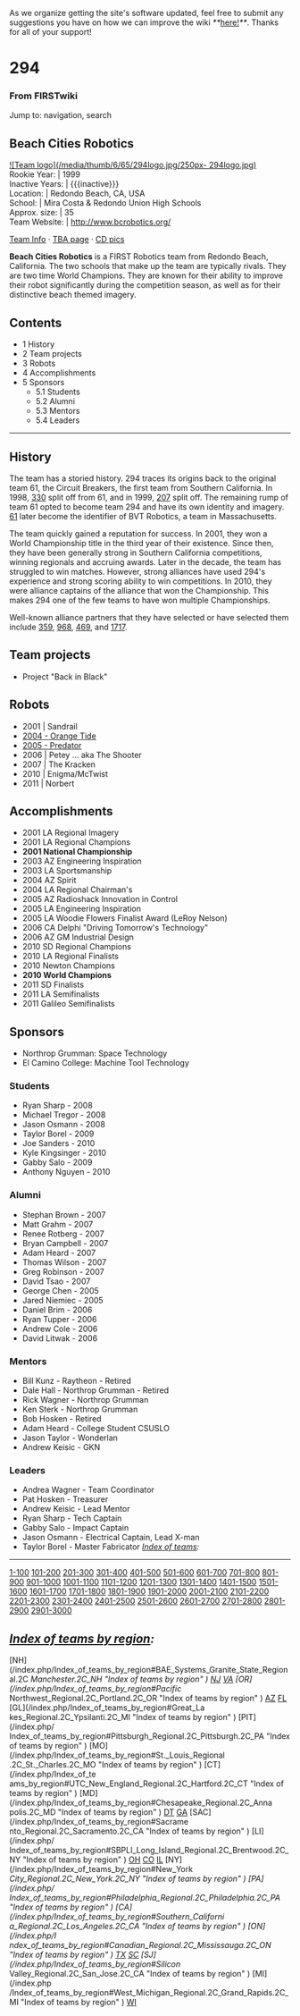 As we organize getting the site's software updated, feel free to submit any
suggestions you have on how we can improve the wiki
_**_[here!](/index.php/User:Hallry/Suggestions "User:Hallry/Suggestions"
)_**_. Thanks for all of your support!

# 294

### From FIRSTwiki

Jump to: navigation, search

Beach Cities Robotics  
---  
[![Team logo](/media/thumb/6/65/294logo.jpg/250px-
294logo.jpg)](/index.php/Image:294logo.jpg "Team logo" )  
Rookie Year: | 1999  
Inactive Years: | {{{inactive}}}  
Location: | Redondo Beach, CA, USA  
School: | Mira Costa &amp; Redondo Union High Schools  
Approx. size: | 35  
Team Website: | <http://www.bcrobotics.org/>  
  
[Team Info](http://frclinks.appspot.com/t/294
"http://frclinks.appspot.com/t/294" ) · [TBA
page](http://www.thebluealliance.com/team/294
"http://www.thebluealliance.com/team/294" ) · [CD
pics](http://www.chiefdelphi.com/media/photos/tags/frc294
"http://www.chiefdelphi.com/media/photos/tags/frc294" )  
  
**Beach Cities Robotics** is a FIRST Robotics team from Redondo Beach, California. The two schools that make up the team are typically rivals. They are two time World Champions. They are known for their ability to improve their robot significantly during the competition season, as well as for their distinctive beach themed imagery. 

## Contents

  * 1 History
  * 2 Team projects
  * 3 Robots
  * 4 Accomplishments
  * 5 Sponsors
    * 5.1 Students
    * 5.2 Alumni
    * 5.3 Mentors
    * 5.4 Leaders  
---  
  

## History

The team has a storied history. 294 traces its origins back to the original
team 61, the Circuit Breakers, the first team from Southern California. In
1998, [330](/index.php/330 "330" ) split off from 61, and in 1999,
[207](/index.php/207 "207" ) split off. The remaining rump of team 61 opted to
become team 294 and have its own identity and imagery. [61](/index.php/61 "61"
) later become the identifier of BVT Robotics, a team in Massachusetts.

The team quickly gained a reputation for success. In 2001, they won a World
Championship title in the third year of their existence. Since then, they have
been generally strong in Southern California competitions, winning regionals
and accruing awards. Later in the decade, the team has struggled to win
matches. However, strong alliances have used 294's experience and strong
scoring ability to win competitions. In 2010, they were alliance captains of
the alliance that won the Championship. This makes 294 one of the few teams to
have won multiple Championships.

Well-known alliance partners that they have selected or have selected them
include [359](/index.php/359 "359" ), [968](/index.php/968 "968" ),
[469](/index.php/469 "469" ), and [1717](/index.php/1717 "1717" ).


## Team projects

  * Project "Back in Black" 


## Robots

  * 2001 | Sandrail 
  * [2004 - Orange Tide](/index.php/Orange_Tide_%28294%29 "Orange Tide \(294\)" )
  * [2005 - Predator](/index.php/Predator_%28294%29 "Predator \(294\)" )
  * 2006 | Petey ... aka The Shooter 
  * 2007 | The Kracken 
  * 2010 | Enigma/McTwist 
  * 2011 | Norbert 


## Accomplishments

  * 2001 LA Regional Imagery 
  * 2001 LA Regional Champions 
  * **2001 National Championship**
  * 2003 AZ Engineering Inspiration 
  * 2003 LA Sportsmanship 
  * 2004 AZ Spirit 
  * 2004 LA Regional Chairman's 
  * 2005 AZ Radioshack Innovation in Control 
  * 2005 LA Engineering Inspiration 
  * 2005 LA Woodie Flowers Finalist Award (LeRoy Nelson) 
  * 2006 CA Delphi "Driving Tomorrow's Technology" 
  * 2006 AZ GM Industrial Design 
  * 2010 SD Regional Champions 
  * 2010 LA Regional Finalists 
  * 2010 Newton Champions 
  * **2010 World Champions**
  * 2011 SD Finalists 
  * 2011 LA Semifinalists 
  * 2011 Galileo Semifinalists 


## Sponsors

  * Northrop Grumman: Space Technology 
  * El Camino College: Machine Tool Technology 

  


### Students

  * Ryan Sharp - 2008 
  * Michael Tregor - 2008 
  * Jason Osmann - 2008 
  * Taylor Borel - 2009 
  * Joe Sanders - 2010 
  * Kyle Kingsinger - 2010 
  * Gabby Salo - 2009 
  * Anthony Nguyen - 2010 


### Alumni

  * Stephan Brown - 2007 
  * Matt Grahm - 2007 
  * Renee Rotberg - 2007 
  * Bryan Campbell - 2007 
  * Adam Heard - 2007 
  * Thomas Wilson - 2007 
  * Greg Robinson - 2007 
  * David Tsao - 2007 
  * George Chen - 2005 
  * Jared Niemiec - 2005 
  * Daniel Brim - 2006 
  * Ryan Tupper - 2006 
  * Andrew Cole - 2006 
  * David Litwak - 2006 


### Mentors

  * Bill Kunz - Raytheon - Retired 
  * Dale Hall - Northrop Grumman - Retired 
  * Rick Wagner - Northrop Grumman 
  * Ken Sterk - Northrop Grumman 
  * Bob Hosken - Retired 
  * Adam Heard - College Student CSUSLO 
  * Jason Taylor - Wonderlan 
  * Andrew Keisic - GKN 


### Leaders

  * Andrea Wagner - Team Coordinator 
  * Pat Hosken - Treasurer 
  * Andrew Keisic - Lead Mentor 
  * Ryan Sharp - Tech Captain 
  * Gabby Salo - Impact Captain 
  * Jason Osmann - Electrical Captain, Lead X-man 
  * Taylor Borel - Master Fabricator 
_[Index of teams](/index.php/Index_of_teams "Index of teams" ):_  
---  
  
[1-100](/index.php/Index_of_teams#1-100 "Index of teams" )
[101-200](/index.php/Index_of_teams#101-200 "Index of teams" )
[201-300](/index.php/Index_of_teams#201-300 "Index of teams" )
[301-400](/index.php/Index_of_teams#301-400 "Index of teams" )
[401-500](/index.php/Index_of_teams#401-500 "Index of teams" )
[501-600](/index.php/Index_of_teams#501-600 "Index of teams" )
[601-700](/index.php/Index_of_teams#601-700 "Index of teams" )
[701-800](/index.php/Index_of_teams#701-800 "Index of teams" )
[801-900](/index.php/Index_of_teams#801-900 "Index of teams" )
[901-1000](/index.php/Index_of_teams#901-1000 "Index of teams" )
[1001-1100](/index.php/Index_of_teams#1001-1100 "Index of teams" )
[1101-1200](/index.php/Index_of_teams#1101-1200 "Index of teams" )
[1201-1300](/index.php/Index_of_teams#1201-1300 "Index of teams" )
[1301-1400](/index.php/Index_of_teams#1301-1400 "Index of teams" )
[1401-1500](/index.php/Index_of_teams#1401-1500 "Index of teams" )
[1501-1600](/index.php/Index_of_teams#1501-1600 "Index of teams" )
[1601-1700](/index.php/Index_of_teams#1601-1700 "Index of teams" )
[1701-1800](/index.php/Index_of_teams#1701-1800 "Index of teams" )
[1801-1900](/index.php/Index_of_teams#1801-1900 "Index of teams" )
[1901-2000](/index.php/Index_of_teams#1901-2000 "Index of teams" )
[2001-2100](/index.php/Index_of_teams#2001-2100 "Index of teams" )
[2101-2200](/index.php/Index_of_teams#2101-2200 "Index of teams" )
[2201-2300](/index.php/Index_of_teams#2201-2300 "Index of teams" )
[2301-2400](/index.php/Index_of_teams#2301-2400 "Index of teams" )
[2401-2500](/index.php/Index_of_teams#2401-2500 "Index of teams" )
[2501-2600](/index.php/Index_of_teams#2501-2600 "Index of teams" )
[2601-2700](/index.php/Index_of_teams#2601-2700 "Index of teams" )
[2701-2800](/index.php/Index_of_teams#2701-2800 "Index of teams" )
[2801-2900](/index.php/Index_of_teams#2801-2900 "Index of teams" )
[2901-3000](/index.php/Index_of_teams#2901-3000 "Index of teams" )  
  
_[Index of teams by region](/index.php/Index_of_teams_by_region "Index of
teams by region" ):_  
---  
  
[NH](/index.php/Index_of_teams_by_region#BAE_Systems_Granite_State_Regional.2C
_Manchester.2C_NH "Index of teams by region" )
[NJ](/index.php/Index_of_teams_by_region#New_Jersey_Regional.2C_Trenton.2C_NJ
"Index of teams by region" )
[VA](/index.php/Index_of_teams_by_region#NASA.2FVCU_Regional.2C_Richmond.2C_VA
"Index of teams by region" ) [OR](/index.php/Index_of_teams_by_region#Pacific_
Northwest_Regional.2C_Portland.2C_OR "Index of teams by region" )
[AZ](/index.php/Index_of_teams_by_region#Arizona_Regional.2C_Phoenix.2C_AZ
"Index of teams by region" )
[FL](/index.php/Index_of_teams_by_region#Florida_Regional.2C_Orlando.2C_FL
"Index of teams by region" ) [GL](/index.php/Index_of_teams_by_region#Great_La
kes_Regional.2C_Ypsilanti.2C_MI "Index of teams by region" ) [PIT](/index.php/
Index_of_teams_by_region#Pittsburgh_Regional.2C_Pittsburgh.2C_PA "Index of
teams by region" ) [MO](/index.php/Index_of_teams_by_region#St._Louis_Regional
.2C_St._Charles.2C_MO "Index of teams by region" ) [CT](/index.php/Index_of_te
ams_by_region#UTC_New_England_Regional.2C_Hartford.2C_CT "Index of teams by
region" ) [MD](/index.php/Index_of_teams_by_region#Chesapeake_Regional.2C_Anna
polis.2C_MD "Index of teams by region" )
[DT](/index.php/Index_of_teams_by_region#Detroit_Regional.2C_Detroit.2C_MI
"Index of teams by region" )
[GA](/index.php/Index_of_teams_by_region#Peachtree_Regional.2C_Duluth.2C_GA
"Index of teams by region" ) [SAC](/index.php/Index_of_teams_by_region#Sacrame
nto_Regional.2C_Sacramento.2C_CA "Index of teams by region" ) [LI](/index.php/
Index_of_teams_by_region#SBPLI_Long_Island_Regional.2C_Brentwood.2C_NY "Index
of teams by region" )
[OH](/index.php/Index_of_teams_by_region#Buckeye_Regional.2C_Cleveland.2C_OH
"Index of teams by region" )
[CO](/index.php/Index_of_teams_by_region#Colorado_Regional.2C_Denver.2C_CO
"Index of teams by region" )
[IL](/index.php/Index_of_teams_by_region#Midwest_Regional.2C_Evanston.2C_IL
"Index of teams by region" ) [NY](/index.php/Index_of_teams_by_region#New_York
_City_Regional.2C_New_York.2C_NY "Index of teams by region" ) [PA](/index.php/
Index_of_teams_by_region#Philadelphia_Regional.2C_Philadelphia.2C_PA "Index of
teams by region" ) [CA](/index.php/Index_of_teams_by_region#Southern_Californi
a_Regional.2C_Los_Angeles.2C_CA "Index of teams by region" ) [ON](/index.php/I
ndex_of_teams_by_region#Canadian_Regional.2C_Mississauga.2C_ON "Index of teams
by region" )
[TX](/index.php/Index_of_teams_by_region#Lone_Star_Regional.2C_Houston.2C_TX
"Index of teams by region" )
[SC](/index.php/Index_of_teams_by_region#Palmetto_Regional.2C_Columbia.2C_SC
"Index of teams by region" ) [SJ](/index.php/Index_of_teams_by_region#Silicon_
Valley_Regional.2C_San_Jose.2C_CA "Index of teams by region" ) [MI](/index.php
/Index_of_teams_by_region#West_Michigan_Regional.2C_Grand_Rapids.2C_MI "Index
of teams by region" )
[WI](/index.php/Index_of_teams_by_region#Wisconsin_Regional.2C_Milwaukee.2C_WI
"Index of teams by region" )  
  
